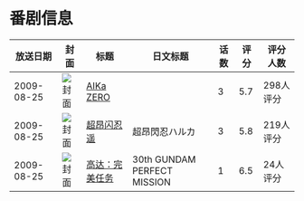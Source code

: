 # 番剧信息

|放送日期|封面|标题|日文标题|话数|评分|评分人数|
|---|---|---|---|---|---|---|
|2009-08-25|![封面](https://lain.bgm.tv/pic/cover/c/ec/d6/1789_wrkEW.jpg)|[AIKa ZERO](https://bangumi.tv/subject/1789)||3|5.7|298人评分|
|2009-08-25|![封面](https://bangumi.tv/img/no_icon_subject.png)|[超昂闪忍遥](https://bangumi.tv/subject/62503)|超昂閃忍ハルカ|3|5.8|219人评分|
|2009-08-25|![封面](https://lain.bgm.tv/pic/cover/c/67/38/387327_93wW7.jpg)|[高达：完美任务](https://bangumi.tv/subject/387327)|30th GUNDAM PERFECT MISSION|1|6.5|24人评分|
